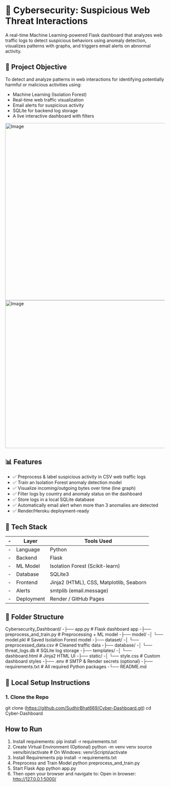 # 🚨 Cybersecurity: Suspicious Web Threat Interactions
A real-time Machine Learning-powered Flask dashboard that analyzes web traffic logs to detect suspicious behaviors using anomaly detection, visualizes patterns with graphs, and triggers email alerts on abnormal activity.

## 📌 Project Objective
To detect and analyze patterns in web interactions for identifying potentially harmful or malicious activities using:
- Machine Learning (Isolation Forest)
- Real-time web traffic visualization
- Email alerts for suspicious activity
- SQLite for backend log storage
- A live interactive dashboard with filters

<img width="825" height="561" alt="Image" src="https://github.com/user-attachments/assets/4e375dd7-5b7c-46f5-96de-df55e7e2902e" />
<img width="1282" height="468" alt="Image" src="https://github.com/user-attachments/assets/4f8ce90a-512f-4e14-9a5e-33b5b6589cfb" />

## 📊 Features
- ✅ Preprocess & label suspicious activity in CSV web traffic logs
- ✅ Train an Isolation Forest anomaly detection model
- ✅ Visualize incoming/outgoing bytes over time (line graph)
- ✅ Filter logs by country and anomaly status on the dashboard
- ✅ Store logs in a local SQLite database
- ✅ Automatically email alert when more than 3 anomalies are detected
- ✅ Render/Heroku deployment-ready

## 🧰 Tech Stack

-| Layer          | Tools Used                                      |
-|----------------|-------------------------------------------------|
-| Language       | Python                                          |
-| Backend        | Flask                                           |
-| ML Model       | Isolation Forest (Scikit-learn)                 |
-| Database       | SQLite3                                         |
-| Frontend       | Jinja2 (HTML), CSS, Matplotlib, Seaborn         |
-| Alerts         | smtplib (email.message)                         |
-| Deployment     | Render / GitHub Pages                           |

## 📂 Folder Structure
Cybersecurity_Dashboard/
-├── app.py # Flask dashboard app
-├── preprocess_and_train.py # Preprocessing + ML model
-├── model/
-│ └── model.pkl # Saved Isolation Forest model
-├── dataset/
-│ └── preprocessed_data.csv # Cleaned traffic data
-├── database/
-│ └── threat_logs.db # SQLite log storage
-├── templates/
-│ └── dashboard.html # Jinja2 HTML UI
-├── static/
-│ └── style.css # Custom dashboard styles
-├── .env # SMTP & Render secrets (optional)
-├── requirements.txt # All required Python packages
-└── README.md

## 🧪 Local Setup Instructions
### 1. Clone the Repo
git clone (https://github.com/SudhirBhat669/Cyber-Dashboard.git)
cd Cyber-Dashboard

## How to Run
1. Install requirements:
pip install -r requirements.txt
2. Create Virtual Environment (Optional)
python -m venv venv
source venv/bin/activate  # On Windows: venv\\Scripts\\activate
3. Install Requirements
pip install -r requirements.txt
4. Preprocess and Train Model
python preprocess_and_train.py
5. Start Flask App
python app.py
6. Then open your browser and navigate to:
Open in browser: http://127.0.0.1:5000/
